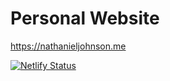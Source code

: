 # Personal Website
https://nathanieljohnson.me

[![Netlify Status](https://api.netlify.com/api/v1/badges/51bcef1d-cbb6-4ccf-ada6-7c95028a5adb/deploy-status)](https://app.netlify.com/sites/nathanieljohnson/deploys)
